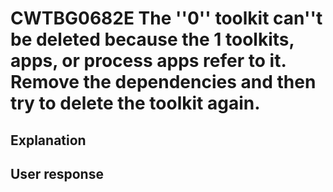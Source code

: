 # CWTBG0682E The ''0'' toolkit can''t be deleted because the 1 toolkits, apps, or process apps refer to it. Remove the dependencies and then try to delete the toolkit again.

## Explanation

## User response